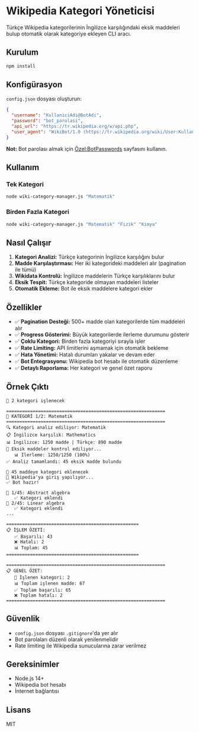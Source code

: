 # Wikipedia Kategori Yöneticisi

Türkçe Wikipedia kategorilerinin İngilizce karşılığındaki eksik maddeleri bulup otomatik olarak kategoriye ekleyen CLI aracı.

## Kurulum

```bash
npm install
```

## Konfigürasyon

`config.json` dosyası oluşturun:

```json
{
  "username": "KullaniciAdi@BotAdi",
  "password": "bot_parolasi",
  "api_url": "https://tr.wikipedia.org/w/api.php",
  "user_agent": "WikiBot/1.0 (https://tr.wikipedia.org/wiki/User:KullaniciAdi)"
}
```

**Not:** Bot parolası almak için [Özel:BotPasswords](https://tr.wikipedia.org/wiki/Özel:BotPasswords) sayfasını kullanın.

## Kullanım

### Tek Kategori

```bash
node wiki-category-manager.js "Matematik"
```

### Birden Fazla Kategori

```bash
node wiki-category-manager.js "Matematik" "Fizik" "Kimya"
```

## Nasıl Çalışır

1. **Kategori Analizi:** Türkçe kategorinin İngilizce karşılığını bulur
2. **Madde Karşılaştırması:** Her iki kategorideki maddeleri alır (pagination ile tümü)
3. **Wikidata Kontrolü:** İngilizce maddelerin Türkçe karşılıklarını bulur
4. **Eksik Tespit:** Türkçe kategoride olmayan maddeleri listeler
5. **Otomatik Ekleme:** Bot ile eksik maddelere kategori ekler

## Özellikler

- ✅ **Pagination Desteği:** 500+ madde olan kategorilerde tüm maddeleri alır
- ✅ **Progress Gösterimi:** Büyük kategorilerde ilerleme durumunu gösterir
- ✅ **Çoklu Kategori:** Birden fazla kategoriyi sırayla işler
- ✅ **Rate Limiting:** API limitlerini aşmamak için otomatik bekleme
- ✅ **Hata Yönetimi:** Hatalı durumları yakalar ve devam eder
- ✅ **Bot Entegrasyonu:** Wikipedia bot hesabı ile otomatik düzenleme
- ✅ **Detaylı Raporlama:** Her kategori ve genel özet raporu

## Örnek Çıktı

```
🎯 2 kategori işlenecek

============================================================
📂 KATEGORİ 1/2: Matematik
============================================================
🔍 Kategori analiz ediliyor: Matematik
📋 İngilizce karşılık: Mathematics
📊 İngilizce: 1250 madde | Türkçe: 890 madde
🔄 Eksik maddeler kontrol ediliyor...
   📊 İlerleme: 1250/1250 (100%)
✅ Analiz tamamlandı: 45 eksik madde bulundu

🎯 45 maddeye kategori eklenecek
🔐 Wikipedia'ya giriş yapılıyor...
✅ Bot hazır!

📝 1/45: Abstract algebra
   ✅ Kategori eklendi
📝 2/45: Linear algebra
   ✅ Kategori eklendi
...

==================================================
📋 İŞLEM ÖZETİ:
   ✅ Başarılı: 43
   ❌ Hatalı: 2
   📊 Toplam: 45
==================================================

============================================================
📋 GENEL ÖZET:
   📂 İşlenen kategori: 2
   📊 Toplam işlenen madde: 67
   ✅ Toplam başarılı: 65
   ❌ Toplam hatalı: 2
============================================================
```

## Güvenlik

- `config.json` dosyası `.gitignore`'da yer alır
- Bot parolaları düzenli olarak yenilenmelidir
- Rate limiting ile Wikipedia sunucularına zarar verilmez

## Gereksinimler

- Node.js 14+
- Wikipedia bot hesabı
- İnternet bağlantısı

## Lisans

MIT